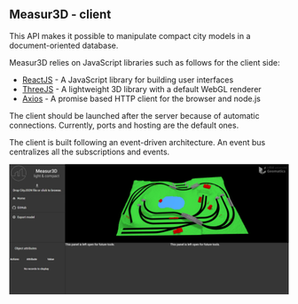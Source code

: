 **Measur3D - client**
----
This API makes it possible to manipulate compact city models in a document-oriented database.

Measur3D relies on JavaScript libraries such as follows for the client side:

* [ReactJS](https://reactjs.org/) - A JavaScript library for building user interfaces
* [ThreeJS](https://threejs.org/) - A lightweight 3D library with a default WebGL renderer
* [Axios](https://github.com/axios/axios) - A promise based HTTP client for the browser and node.js

The client should be launched after the server because of automatic connections. Currently, ports and hosting are the default ones.

The client is built following an event-driven architecture. An event bus centralizes all the subscriptions and events.

![Measur3D render](render.png)
